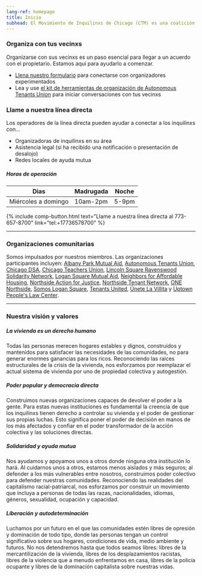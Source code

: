 ```yaml
---
lang-ref: homepage
title: Inicio
subhead: El Movimiento de Inquilinxs de Chicago (CTM) es una coalición de organizaciones comunitarias del Norte, Oeste y Sur. Los desalojos son inmorales. Comunidad detiene los desalojos.
---
```


### Organiza con tus vecinxs 

Organizarse con sus vecinxs es un paso esencial para llegar a un acuerdo con el propietario. Estamos aquí para ayudarlo a comenzar.
- [Llena nuestro formulario](http://bit.ly/letsorganize) 
para conectarse con organizadores experimentados
- Lea y use [el kit de herramientas de organización de Autonomous Tenants Union](http://bit.ly/tenanttoolkit) para iniciar conversaciones con tus vecinxs

### Llame a nuestra línea directa

Los operadores de la línea directa pueden ayudar a conectar a los inquilinxs con...
- Organizadoras de inquilinxs en su área
- Asistencia legal (si ha recibido una notificación o presentación de desalojo)
- Redes locales de ayuda mutua

##### Horas de operación

| Dias                | Madrugada | Noche   |
|---------------------|-----------|---------|
| Miércoles a domingo | 10am-2pm  | 5-9pm   |

{% include comp-button.html text="Llame a nuestra línea directa al 773-657-8700" link="tel:+17736578700" %}

----

### Organizaciones comunitarias

Somos impulsados ​​por nuestros miembros. Las organizaciones participantes incluyen: [Albany Park Mutual Aid](https://www.albanyparkmutualaid.com/), [Autonomous Tenants Union](https://es.autonomoustenantsunion.org/), 
[Chicago DSA](https://www.chicagodsa.org/), [Chicago Teachers Union](https://www.ctulocal1.org/), [Lincoln Square Ravenswood Solidarity Network](https://www.facebook.com/LincolnSquareRavenswoodSolidarityNetwork/), [Logan Square Mutual Aid](https://www.logansquaremutualaid.org/), [Neighbors for Affordable Housing](https://www.neighborsforaffordablehousing.org/), [Northside Action for Justice](http://www.actionforjustice.org/), [Northside Tenant Network](https://northsidetenantnetwork.wordpress.com/), [ONE Northside](http://onenorthside.org/), [Somos Logan Square](https://wearesomos.org/en/), [Tenants United](https://www.tenantsunitedchicago.org/), [Únete La Villita](https://unetelavillita.wordpress.com/) y [Uptown People's Law Center](https://www.uplcchicago.org/).

----

### Nuestra visión y valores

##### La vivienda es un derecho humano
Todas las personas merecen hogares estables y dignos, construidos y mantenidos para satisfacer las necesidades de las comunidades, no para generar enormes ganancias para los ricos. Reconociendo las raíces estructurales de la crisis de la vivienda, nos esforzamos por reemplazar el actual sistema de vivienda por uno de propiedad colectiva y autogestión.

##### Poder popular y democracia directa
Construimos nuevas organizaciones capaces de devolver el poder a la gente. Para estas nuevas instituciones es fundamental la creencia de que los inquilinxs tienen derecho a controlar su vivienda y el poder de gestionar sus propias luchas. Esto significa poner el poder de decisión en manos de los más afectados y confiar en el poder transformador de la acción colectiva y las soluciones directas. 

##### Solidaridad y ayuda mutua
Nos ayudamos y apoyamos unos a otros donde ninguna otra institución lo hará. Al cuidarnos unos a otros, estamos menos aislados y más seguros; al defender a los más vulnerables entre nosotros, construimos poder colectivo para defender nuestras comunidades. Reconociendo las realidades del capitalismo racial-patriarcal, nos esforzamos por construir un movimiento que incluya a personas de todas las razas, nacionalidades, idiomas, géneros, sexualidad, ocupación y capacidad.

##### Liberación y autodeterminación
Luchamos por un futuro en el que las comunidades estén libres de opresión y dominación de todo tipo, donde las personas tengan un control significativo sobre sus hogares, condiciones de vida, medio ambiente y futuros. No nos detendremos hasta que todos seamos libres: libres de la mercantilización de la vivienda, libres de los desplazamientos racistas, libres de la violencia que a menudo enfrentamos en casa, libres de la policía ocupante y libres de la dominación capitalista sobre nuestras vidas.
